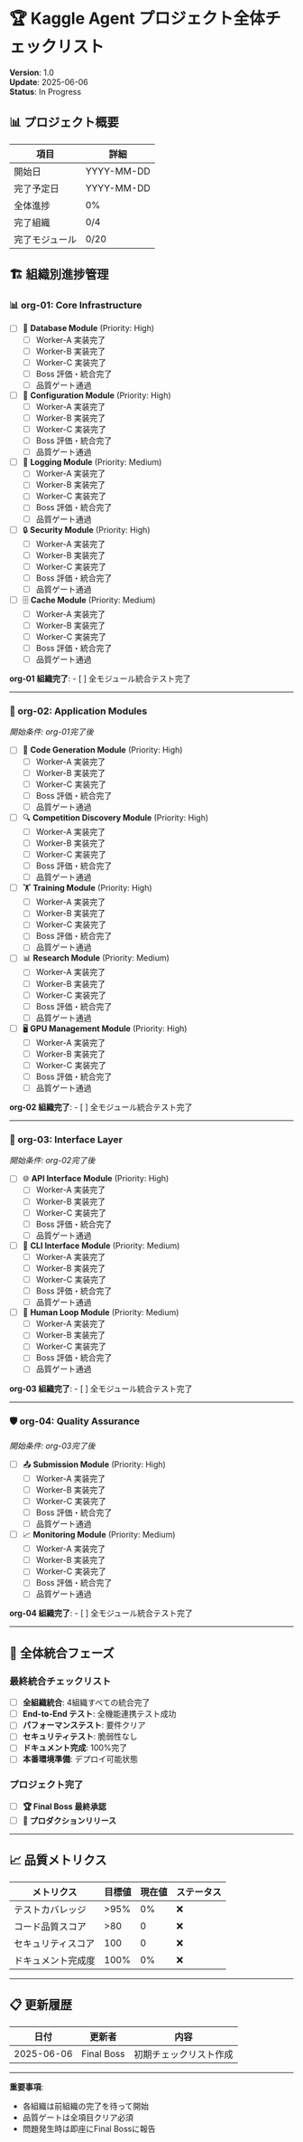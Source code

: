 # 🏆 Kaggle Agent プロジェクト全体チェックリスト

**Version**: 1.0  
**Update**: 2025-06-06  
**Status**: In Progress

## 📊 プロジェクト概要

| 項目 | 詳細 |
|------|------|
| 開始日 | YYYY-MM-DD |
| 完了予定日 | YYYY-MM-DD |
| 全体進捗 | 0% |
| 完了組織 | 0/4 |
| 完了モジュール | 0/20 |

## 🏗️ 組織別進捗管理

### 📊 org-01: Core Infrastructure
- [ ] 📂 **Database Module** (Priority: High)
  - [ ] Worker-A 実装完了
  - [ ] Worker-B 実装完了  
  - [ ] Worker-C 実装完了
  - [ ] Boss 評価・統合完了
  - [ ] 品質ゲート通過

- [ ] 🔧 **Configuration Module** (Priority: High)
  - [ ] Worker-A 実装完了
  - [ ] Worker-B 実装完了
  - [ ] Worker-C 実装完了
  - [ ] Boss 評価・統合完了
  - [ ] 品質ゲート通過

- [ ] 📝 **Logging Module** (Priority: Medium)
  - [ ] Worker-A 実装完了
  - [ ] Worker-B 実装完了
  - [ ] Worker-C 実装完了
  - [ ] Boss 評価・統合完了
  - [ ] 品質ゲート通過

- [ ] 🔒 **Security Module** (Priority: High)
  - [ ] Worker-A 実装完了
  - [ ] Worker-B 実装完了
  - [ ] Worker-C 実装完了
  - [ ] Boss 評価・統合完了
  - [ ] 品質ゲート通過

- [ ] 🗄️ **Cache Module** (Priority: Medium)
  - [ ] Worker-A 実装完了
  - [ ] Worker-B 実装完了
  - [ ] Worker-C 実装完了
  - [ ] Boss 評価・統合完了
  - [ ] 品質ゲート通過

**org-01 組織完了**: - [ ] 全モジュール統合テスト完了

---

### 🚀 org-02: Application Modules
*開始条件: org-01完了後*

- [ ] 🤖 **Code Generation Module** (Priority: High)
  - [ ] Worker-A 実装完了
  - [ ] Worker-B 実装完了
  - [ ] Worker-C 実装完了
  - [ ] Boss 評価・統合完了
  - [ ] 品質ゲート通過

- [ ] 🔍 **Competition Discovery Module** (Priority: High)
  - [ ] Worker-A 実装完了
  - [ ] Worker-B 実装完了
  - [ ] Worker-C 実装完了
  - [ ] Boss 評価・統合完了
  - [ ] 品質ゲート通過

- [ ] 🏋️ **Training Module** (Priority: High)
  - [ ] Worker-A 実装完了
  - [ ] Worker-B 実装完了
  - [ ] Worker-C 実装完了
  - [ ] Boss 評価・統合完了
  - [ ] 品質ゲート通過

- [ ] 📊 **Research Module** (Priority: Medium)
  - [ ] Worker-A 実装完了
  - [ ] Worker-B 実装完了
  - [ ] Worker-C 実装完了
  - [ ] Boss 評価・統合完了
  - [ ] 品質ゲート通過

- [ ] 🖥️ **GPU Management Module** (Priority: High)
  - [ ] Worker-A 実装完了
  - [ ] Worker-B 実装完了
  - [ ] Worker-C 実装完了
  - [ ] Boss 評価・統合完了
  - [ ] 品質ゲート通過

**org-02 組織完了**: - [ ] 全モジュール統合テスト完了

---

### 🔌 org-03: Interface Layer
*開始条件: org-02完了後*

- [ ] 🌐 **API Interface Module** (Priority: High)
  - [ ] Worker-A 実装完了
  - [ ] Worker-B 実装完了
  - [ ] Worker-C 実装完了
  - [ ] Boss 評価・統合完了
  - [ ] 品質ゲート通過

- [ ] 📱 **CLI Interface Module** (Priority: Medium)
  - [ ] Worker-A 実装完了
  - [ ] Worker-B 実装完了
  - [ ] Worker-C 実装完了
  - [ ] Boss 評価・統合完了
  - [ ] 品質ゲート通過

- [ ] 👤 **Human Loop Module** (Priority: Medium)
  - [ ] Worker-A 実装完了
  - [ ] Worker-B 実装完了
  - [ ] Worker-C 実装完了
  - [ ] Boss 評価・統合完了
  - [ ] 品質ゲート通過

**org-03 組織完了**: - [ ] 全モジュール統合テスト完了

---

### 🛡️ org-04: Quality Assurance
*開始条件: org-03完了後*

- [ ] 📤 **Submission Module** (Priority: High)
  - [ ] Worker-A 実装完了
  - [ ] Worker-B 実装完了
  - [ ] Worker-C 実装完了
  - [ ] Boss 評価・統合完了
  - [ ] 品質ゲート通過

- [ ] 📈 **Monitoring Module** (Priority: Medium)
  - [ ] Worker-A 実装完了
  - [ ] Worker-B 実装完了
  - [ ] Worker-C 実装完了
  - [ ] Boss 評価・統合完了
  - [ ] 品質ゲート通過

**org-04 組織完了**: - [ ] 全モジュール統合テスト完了

---

## 🎯 全体統合フェーズ

### 最終統合チェックリスト
- [ ] **全組織統合**: 4組織すべての統合完了
- [ ] **End-to-End テスト**: 全機能連携テスト成功
- [ ] **パフォーマンステスト**: 要件クリア
- [ ] **セキュリティテスト**: 脆弱性なし
- [ ] **ドキュメント完成**: 100%完了
- [ ] **本番環境準備**: デプロイ可能状態

### プロジェクト完了
- [ ] **🏆 Final Boss 最終承認**
- [ ] **🚀 プロダクションリリース**

---

## 📈 品質メトリクス

| メトリクス | 目標値 | 現在値 | ステータス |
|-----------|--------|--------|-----------|
| テストカバレッジ | >95% | 0% | ❌ |
| コード品質スコア | >80 | 0 | ❌ |
| セキュリティスコア | 100 | 0 | ❌ |
| ドキュメント完成度 | 100% | 0% | ❌ |

---

## 📋 更新履歴

| 日付 | 更新者 | 内容 |
|------|--------|------|
| 2025-06-06 | Final Boss | 初期チェックリスト作成 |

---

**重要事項**: 
- 各組織は前組織の完了を待って開始
- 品質ゲートは全項目クリア必須
- 問題発生時は即座にFinal Bossに報告 
